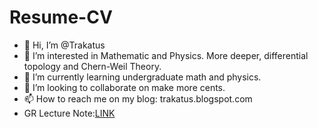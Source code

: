 # Resume-CV
- 👋 Hi, I’m @Trakatus
- 👀 I’m interested in Mathematic and Physics. More deeper, differential topology and Chern-Weil Theory.
- 🌱 I’m currently learning undergraduate math and physics.
- 💞️ I’m looking to collaborate on make more cents.
- 📫 How to reach me on my blog: trakatus.blogspot.com
- GR Lecture Note:[LINK](https://drive.google.com/file/d/19nUe8fKogeuUhKK7y2FPyw6ByNs1nA5r/view?usp=sharing)
